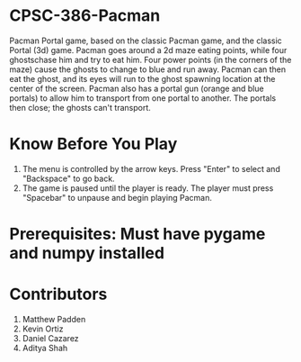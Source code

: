 # CPSC-386-Pacman
Pacman Portal game, based on the classic Pacman game, and the classic Portal (3d) game. 
Pacman goes around a 2d maze eating points, while four ghostschase him and try to eat him. 
Four power points (in the corners of the maze) cause the ghosts to change to blue and run away. 
Pacman can then eat the ghost, and its eyes will run to the ghost spawning location at the center of the screen. 
Pacman also has a portal gun (orange and blue portals) to allow him to transport from one portal to another. 
The portals then close; the ghosts can't transport.

# Know Before You Play
1. The menu is controlled by the arrow keys. Press "Enter" to select and "Backspace" to go back.
2. The game is paused until the player is ready. The player must press "Spacebar" to unpause and begin playing Pacman.

# Prerequisites: Must have pygame and numpy installed

# Contributors
1. Matthew Padden
2. Kevin Ortiz
3. Daniel Cazarez
4. Aditya Shah
